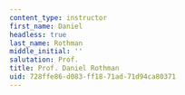 ```yaml
---
content_type: instructor
first_name: Daniel
headless: true
last_name: Rothman
middle_initial: ''
salutation: Prof.
title: Prof. Daniel Rothman
uid: 728ffe86-d083-ff18-71ad-71d94ca80371
---
```

